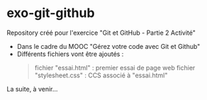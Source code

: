 # exo-git-github
Repository créé pour l'exercice "Git et GitHub - Partie 2 Activité"

- Dans le cadre du MOOC "Gérez votre code avec Git et Github"
- Différents fichiers vont être ajoutés :
    > fichier "essai.html" : premier essai de page web
    > fichier "stylesheet.css" : CCS associé à "essai.html"

La suite, à venir...
